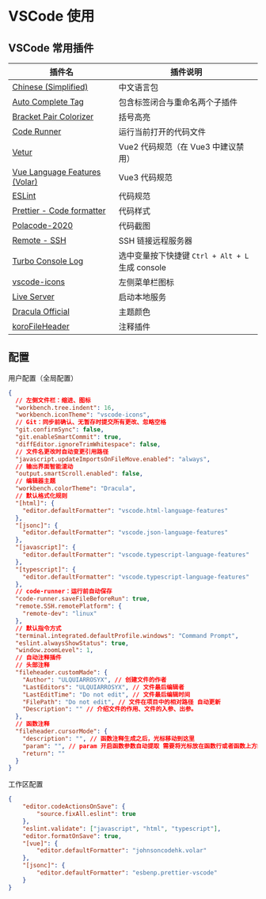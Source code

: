 # VSCode 使用

## VSCode 常用插件

| 插件名                                                       | 插件说明                                         |
| ------------------------------------------------------------ | ------------------------------------------------ |
| [Chinese (Simplified)](https://marketplace.visualstudio.com/items?itemName=MS-CEINTL.vscode-language-pack-zh-hans) | 中文语言包                                       |
| [Auto Complete Tag](https://marketplace.visualstudio.com/items?itemName=formulahendry.auto-complete-tag) | 包含标签闭合与重命名两个子插件                   |
| [Bracket Pair Colorizer](https://marketplace.visualstudio.com/items?itemName=CoenraadS.bracket-pair-colorizer) | 括号高亮                                         |
| [Code Runner](https://marketplace.visualstudio.com/items?itemName=formulahendry.code-runner) | 运行当前打开的代码文件                           |
| [Vetur](https://marketplace.visualstudio.com/items?itemName=octref.vetur) | Vue2 代码规范（在 Vue3 中建议禁用）              |
| [Vue Language Features (Volar)](https://marketplace.visualstudio.com/items?itemName=johnsoncodehk.volar) | Vue3 代码规范                                    |
| [ESLint](https://marketplace.visualstudio.com/items?itemName=dbaeumer.vscode-eslint) | 代码规范                                         |
| [Prettier - Code formatter](https://marketplace.visualstudio.com/items?itemName=esbenp.prettier-vscode) | 代码样式                                         |
| [Polacode-2020](https://marketplace.visualstudio.com/items?itemName=jeff-hykin.polacode-2019) | 代码截图                                         |
| [Remote - SSH](https://marketplace.visualstudio.com/items?itemName=ms-vscode-remote.remote-ssh) | SSH 链接远程服务器                               |
| [Turbo Console Log](https://marketplace.visualstudio.com/items?itemName=ChakrounAnas.turbo-console-log) | 选中变量按下快捷键 `Ctrl + Alt + L` 生成 console |
| [vscode-icons](https://marketplace.visualstudio.com/items?itemName=vscode-icons-team.vscode-icons) | 左侧菜单栏图标                                   |
| [Live Server](https://marketplace.visualstudio.com/items?itemName=ritwickdey.LiveServer) | 启动本地服务                                     |
| [Dracula Official](https://marketplace.visualstudio.com/items?itemName=dracula-theme.theme-dracula) | 主题颜色                                         |
| [koroFileHeader](https://marketplace.visualstudio.com/items?itemName=OBKoro1.korofileheader) | 注释插件                                         |

## 配置

用户配置（全局配置）

```json
{
  // 左侧文件栏：缩进、图标
  "workbench.tree.indent": 16,
  "workbench.iconTheme": "vscode-icons",
  // Git：同步前确认、无暂存时提交所有更改、忽略空格
  "git.confirmSync": false,
  "git.enableSmartCommit": true,
  "diffEditor.ignoreTrimWhitespace": false,
  // 文件名更改时自动变更引用路径
  "javascript.updateImportsOnFileMove.enabled": "always",
  // 输出界面智能滚动
  "output.smartScroll.enabled": false,
  // 编辑器主题
  "workbench.colorTheme": "Dracula",
  // 默认格式化规则
  "[html]": {
    "editor.defaultFormatter": "vscode.html-language-features"
  },
  "[jsonc]": {
    "editor.defaultFormatter": "vscode.json-language-features"
  },
  "[javascript]": {
    "editor.defaultFormatter": "vscode.typescript-language-features"
  },
  "[typescript]": {
    "editor.defaultFormatter": "vscode.typescript-language-features"
  },
  // code-runner：运行前自动保存
  "code-runner.saveFileBeforeRun": true,
  "remote.SSH.remotePlatform": {
    "remote-dev": "linux"
  },
  // 默认指令方式
  "terminal.integrated.defaultProfile.windows": "Command Prompt",
  "eslint.alwaysShowStatus": true,
  "window.zoomLevel": 1,
  // 自动注释插件
  // 头部注释
  "fileheader.customMade": {
    "Author": "ULQUIARROSYX", // 创建文件的作者
    "LastEditors": "ULQUIARROSYX", // 文件最后编辑者
    "LastEditTime": "Do not edit", // 文件最后编辑时间
    "FilePath": "Do not edit", // 文件在项目中的相对路径 自动更新
    "Description": "" // 介绍文件的作用、文件的入参、出参。
  },
  // 函数注释
  "fileheader.cursorMode": {
    "description": "", // 函数注释生成之后，光标移动到这里
    "param": "", // param 开启函数参数自动提取 需要将光标放在函数行或者函数上方的空白行
    "return": ""
  }
}

```

工作区配置

```json
{
    "editor.codeActionsOnSave": {
        "source.fixAll.eslint": true
    },
    "eslint.validate": ["javascript", "html", "typescript"],
    "editor.formatOnSave": true,
    "[vue]": {
        "editor.defaultFormatter": "johnsoncodehk.volar"
    },
    "[jsonc]": {
        "editor.defaultFormatter": "esbenp.prettier-vscode"
    }
}
```